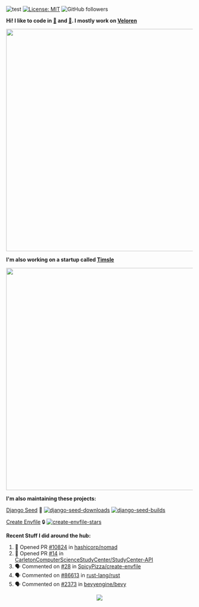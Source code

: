 ![test](https://hits.seeyoufarm.com/api/count/incr/badge.svg?url=https://github.com/AngelOnFira)
[![License: MIT](https://img.shields.io/badge/License-MIT-yellow.svg)](https://opensource.org/licenses/MIT)
![GitHub followers](https://img.shields.io/github/followers/angelonfira?style=social)

**Hi! I like to code in [:crab:](https://www.rust-lang.org/) and [:snake:](https://www.python.org/). I mostly work on [Veloren](https://veloren.net)**

<p align="center">
  <img width="600" src="https://media.discordapp.net/attachments/444005079410802699/730566298073038949/rsz_5f0656b6aa176.png">
</p>

**I'm also working on a startup called [Timsle](https://timsle.com)**

<p align="center">
  <img width="600" src="https://media.discordapp.net/attachments/444005079410802699/730566842674053130/rsz_5f0657242abb4.png">
</p>

**I'm also maintaining these projects:**

[Django Seed](https://github.com/Brobin/django-seed)
:seedling:
[![django-seed-downloads](https://pepy.tech/badge/django-seed)](https://pepy.tech/project/django-seed)
[![django-seed-builds](https://github.com/Brobin/django-seed/workflows/Test/badge.svg)](https://github.com/Brobin/django-seed)

[Create Envfile](https://github.com/SpicyPizza/create-envfile)
:lock:
[![create-envfile-stars](https://img.shields.io/github/stars/SpicyPizza/create-envfile?style=social)](https://github.com/SpicyPizza/create-envfile)

**Recent Stuff I did around the hub:**

<!--START_SECTION:activity-->
1. 💪 Opened PR [#10824](https://github.com/hashicorp/nomad/pull/10824) in [hashicorp/nomad](https://github.com/hashicorp/nomad)
2. 💪 Opened PR [#14](https://github.com/CarletonComputerScienceStudyCenter/StudyCenter-API/pull/14) in [CarletonComputerScienceStudyCenter/StudyCenter-API](https://github.com/CarletonComputerScienceStudyCenter/StudyCenter-API)
3. 🗣 Commented on [#28](https://github.com/SpicyPizza/create-envfile/issues/28) in [SpicyPizza/create-envfile](https://github.com/SpicyPizza/create-envfile)
4. 🗣 Commented on [#86613](https://github.com/rust-lang/rust/issues/86613) in [rust-lang/rust](https://github.com/rust-lang/rust)
5. 🗣 Commented on [#2373](https://github.com/bevyengine/bevy/issues/2373) in [bevyengine/bevy](https://github.com/bevyengine/bevy)
<!--END_SECTION:activity-->

<p align="center">
  <img src="https://github-profile-trophy.vercel.app/?username=angelonfira&column=4&theme=nord&margin-w=15&margin-h=15">
</p>
